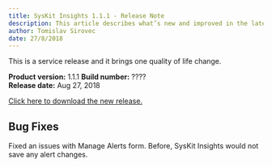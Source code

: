 ```yaml
---
title: SysKit Insights 1.1.1 - Release Note
description: This article describes what’s new and improved in the latest version of SysKit Insights.
author: Tomislav Sirovec
date: 27/8/2018
---
```


This is a service release and it brings one quality of life change. 


__Product version:__ 1.1.1
__Build number:__  ????   
__Release date:__ Aug 27, 2018  

[Click here to download the new release.](https://www.syskit.com/products/insights/download/)

## Bug Fixes

Fixed an issues with Manage Alerts form. Before, SysKit Insights would not save any alert changes.
